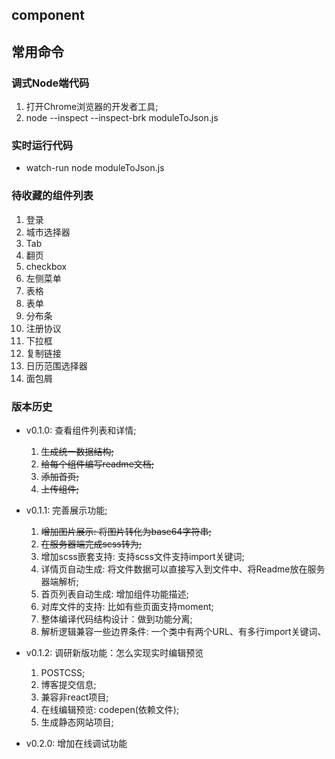 ## component


## 常用命令

### 调式Node端代码
1. 打开Chrome浏览器的开发者工具;
2. node --inspect --inspect-brk moduleToJson.js

### 实时运行代码
* watch-run node moduleToJson.js

### 待收藏的组件列表
1. 登录
2. 城市选择器
3. Tab
4. 翻页
5. checkbox
6. 左侧菜单
7. 表格
8. 表单
10. 分布条
11. 注册协议
12. 下拉框
13. 复制链接
14. 日历范围选择器
15. 面包屑

### 版本历史
* v0.1.0: 查看组件列表和详情;
    1. ~~生成统一数据结构;~~
    2. ~~给每个组件编写readme文档;~~
    3. ~~添加首页;~~
    4. ~~上传组件;~~
    
* v0.1.1: 完善展示功能;    
    1. ~~增加图片展示: 将图片转化为base64字符串;~~
    2. ~~在服务器端完成scss转为;~~
    3. 增加scss嵌套支持: 支持scss文件支持import关键词;
    4. 详情页自动生成: 将文件数据可以直接写入到文件中、将Readme放在服务器端解析;
    5. 首页列表自动生成: 增加组件功能描述;
    6. 对库文件的支持: 比如有些页面支持moment;
    7. 整体编译代码结构设计：做到功能分离;
    8. 解析逻辑兼容一些边界条件: 一个类中有两个URL、有多行import关键词、

* v0.1.2: 调研新版功能：怎么实现实时编辑预览
        
    1. POSTCSS;   
    2. 博客提交信息;
    3. 兼容非react项目;
    4. 在线编辑预览: codepen(依赖文件);
    5. 生成静态网站项目;
    
* v0.2.0: 增加在线调试功能
    